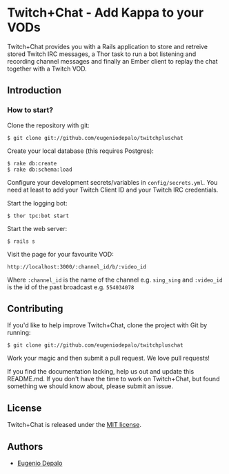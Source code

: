 # Twitch+Chat - Add Kappa to your VODs

Twitch+Chat provides you with a Rails application to store and retreive stored
Twitch IRC messages, a Thor task to run a bot listening and recording channel
messages and finally an Ember client to replay the chat together with a Twitch
VOD.

## Introduction

### How to start?

Clone the repository with git:

    $ git clone git://github.com/eugeniodepalo/twitchpluschat

Create your local database (this requires Postgres):

    $ rake db:create
    $ rake db:schema:load

Configure your development secrets/variables in `config/secrets.yml`.
You need at least to add your Twitch Client ID and your Twitch IRC credentials.

Start the logging bot:

    $ thor tpc:bot start

Start the web server:

    $ rails s

Visit the page for your favourite VOD:

    http://localhost:3000/:channel_id/b/:video_id

Where `:channel_id` is the name of the channel e.g. `sing_sing` and `:video_id`
is the id of the past broadcast e.g. `554034078`

## Contributing

If you'd like to help improve Twitch+Chat, clone the project with Git by
running:

    $ git clone git://github.com/eugeniodepalo/twitchpluschat

Work your magic and then submit a pull request. We love pull requests!

If you find the documentation lacking, help us out and update this README.md. If
you don't have the time to work on Twitch+Chat, but found something we should
know about, please submit an issue.

## License

Twitch+Chat is released under the [MIT license](http://www.opensource.org/licenses/MIT).

## Authors

* [Eugenio Depalo](https://github.com/eugeniodepalo)
